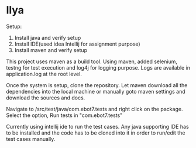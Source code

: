 # Ilya

Setup:
1) Install java and verify setup
2) Install IDE(used idea Intellij for assignment purpose)
3) Install maven and verify setup

This project uses maven as a build tool. Using maven, added selenium, testng for test execution and log4j for logging purpose.
Logs are available in application.log at the root level.

Once the system is setup, clone the repository. Let maven download all the dependencies into the local machine or manually goto maven settings and download the sources and docs.

Navigate to /src/test/java/com.ebot7.tests and right click on the package.
Select the option, Run tests in "com.ebot7.tests"

Currently using intellij ide to run the test cases. Any java supporting IDE has to be installed and the code has to be cloned into it in order to run/edit the test cases manually.
